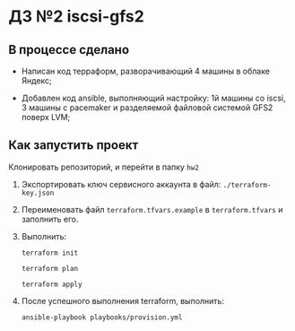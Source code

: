 # ДЗ №2 iscsi-gfs2

## В процессе сделано

- Написан код терраформ, разворачивающий 4 машины в облаке Яндекс;

- Добавлен код ansible, выполняющий настройку: 1й машины со iscsi, 3 машины с pacemaker и разделяемой файловой системой GFS2 поверх LVM;

## Как запустить проект

Клонировать репозиторий, и перейти в папку `hw2`

1. Экспортировать ключ сервисного аккаунта в файл: `./terraform-key.json`

2. Переименовать файл `terraform.tfvars.example` в `terraform.tfvars` и заполнить его.

3. Выполнить:

   `terraform init`

   `terraform plan`

   `terraform apply`

4. После успешного выполнения terraform, выполнить:

   `ansible-playbook playbooks/provision.yml`
